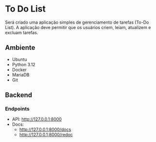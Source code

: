 # To Do List
Será criado uma aplicação simples de gerenciamento de tarefas (To-Do List). A aplicação deve permitir que os usuários criem, leiam, atualizem e excluam tarefas.

## Ambiente

- Ubuntu
- Python 3.12
- Docker
- MariaDB
- Git

## Backend
### Endpoints
- API: http://127.0.0.1:8000
- Docs:
  - http://127.0.0.1:8000/docs
  - http://127.0.0.1:8000/redoc